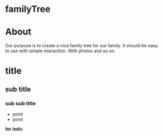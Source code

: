 # familyTree

# About
Our purpose is to create a nice family tree for our family. It should be easy to use with simple interaction. With photos and so on.

# title
## sub title
### sub sub title
* point
* point

**fet**
***italic***
